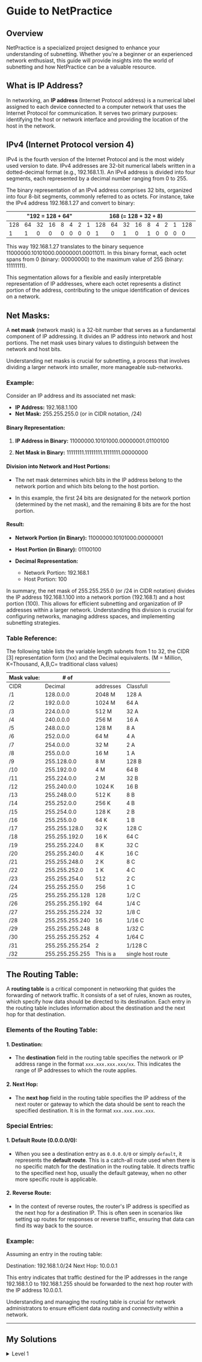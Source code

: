 # Guide to NetPractice

## Overview
NetPractice is a specialized project designed to enhance your understanding of subnetting. Whether you're a beginner or an experienced network enthusiast, this guide will provide insights into the world of subnetting and how NetPractice can be a valuable resource.

## What is IP Address?
In networking, an **IP address** (Internet Protocol address) is a numerical label assigned to each device connected to a computer network that uses the Internet Protocol for communication. It serves two primary purposes: identifying the host or network interface and providing the location of the host in the network.

## IPv4 (Internet Protocol version 4)
IPv4 is the fourth version of the Internet Protocol and is the most widely used version to date. IPv4 addresses are 32-bit numerical labels written in a dotted-decimal format (e.g., 192.168.1.1). An IPv4 address is divided into four segments, each represented by a decimal number ranging from 0 to 255.

The binary representation of an IPv4 address comprises 32 bits, organized into four 8-bit segments, commonly referred to as octets. For instance, take the IPv4 address 192.168.1.27 and convert to binary:

<table>
  <thead>
    <tr>
      <th colspan="8">"192 = 128 + 64"</th>
      <th colspan="8">168 (= 128 + 32 + 8)</th>
      <th colspan="8">1 (= 1)</th>
      <th colspan="8">27 (= 16 + 8 + 2 + 1)</th>
    </tr>
  </thead>
  <tbody>
    <tr>
      <td>128<br></td> <td>64</td> <td>32</td> <td>16</td> <td>8</td> <td>4</td> <td>2</td> <td>1</td>
      <td>128</td> <td>64</td> <td>32</td> <td>16</td> <td>8</td> <td>4</td> <td>2</td> <td>1</td>
      <td>128</td> <td>64</td> <td>32</td> <td>16</td> <td>8</td> <td>4</td> <td>2</td> <td>1</td>
      <td>128</td> <td>64</td> <td>32</td> <td>16</td> <td>8</td> <td>4</td> <td>2</td> <td>1</td>
   </tr>
    <tr>
      <td>1</td> <td>1</td> <td>0</td> <td>0</td> <td>0</td> <td>0</td> <td>0</td> <td>0</td>
      <td>1</td> <td>0</td> <td>1</td> <td>0</td> <td>1</td> <td>0</td> <td>0</td> <td>0</td>
      <td>0</td> <td>0</td> <td>0</td> <td>0</td> <td>0</td> <td>0</td> <td>0</td> <td>1</td>
      <td>0</td> <td>0</td> <td>0</td> <td>1</td><td>1</td> <td>0</td> <td>1</td> <td>1</td>
    </tr>
  </tbody>
</table>

This way 192.168.1.27 translates to the binary sequence 11000000.10101000.00000001.00011011. In this binary format, each octet spans from 0 (binary: 00000000) to the maximum value of 255 (binary: 11111111).

This segmentation allows for a flexible and easily interpretable representation of IP addresses, where each octet represents a distinct portion of the address, contributing to the unique identification of devices on a network.

## Net Masks:
A **net mask** (network mask) is a 32-bit number that serves as a fundamental component of IP addressing. It divides an IP address into network and host portions. The net mask uses binary values to distinguish between the network and host bits. 

Understanding net masks is crucial for subnetting, a process that involves dividing a larger network into smaller, more manageable sub-networks.

### Example:

Consider an IP address and its associated net mask:

- **IP Address:** 192.168.1.100
- **Net Mask:** 255.255.255.0 (or in CIDR notation, /24)

#### Binary Representation:

1. **IP Address in Binary:**
11000000.10101000.00000001.01100100

2. **Net Mask in Binary:**
11111111.11111111.11111111.00000000

#### Division into Network and Host Portions:

- The net mask determines which bits in the IP address belong to the network portion and which bits belong to the host portion.

- In this example, the first 24 bits are designated for the network portion (determined by the net mask), and the remaining 8 bits are for the host portion.

#### Result:

- **Network Portion (in Binary):**
11000000.10101000.00000001

- **Host Portion (in Binary):**
01100100

- **Decimal Representation:**
  - Network Portion: 192.168.1
  - Host Portion: 100

In summary, the net mask of 255.255.255.0 (or /24 in CIDR notation) divides the IP address 192.168.1.100 into a network portion (192.168.1) and a host portion (100). This allows for efficient subnetting and organization of IP addresses within a larger network. Understanding this division is crucial for configuring networks, managing address spaces, and implementing subnetting strategies.

### Table Reference:

The following table lists the variable length subnets from 1 to 32, the CIDR [3] representation form (/xx) and the Decimal equivalents. (M = Million, K=Thousand, A,B,C= traditional class values)

|   Mask value:   |           # of    |                   |            | 
|-----------------|-------------------|-------------------|------------|
|   CIDR          |   Decimal         |  addresses       |  Classfull  |
|   /1            |    128.0.0.0      |   2048 M          |   128 A    |
|   /2            |    192.0.0.0      |   1024 M          |    64 A    |
|   /3            |    224.0.0.0      |    512 M          |    32 A    |
|   /4            |    240.0.0.0      |    256 M          |    16 A    |
|   /5            |    248.0.0.0      |    128 M          |     8 A    |
|   /6            |    252.0.0.0      |     64 M          |     4 A    |
|   /7            |    254.0.0.0      |     32 M          |     2 A    |
|   /8            |    255.0.0.0      |     16 M          |     1 A    |
|   /9            |    255.128.0.0    |      8 M          |   128 B    |
|   /10           |    255.192.0.0    |      4 M          |    64 B    |
|   /11           |    255.224.0.0    |      2 M          |    32 B    |
|   /12           |    255.240.0.0    |   1024 K          |    16 B    |
|   /13           |    255.248.0.0    |    512 K          |     8 B    |
|   /14           |    255.252.0.0    |    256 K          |     4 B    |
|   /15           |    255.254.0.0    |    128 K          |     2 B    |
|   /16           |    255.255.0.0    |     64 K          |     1 B    |
|   /17           |    255.255.128.0  |     32 K          |   128 C    |
|   /18           |    255.255.192.0  |     16 K          |    64 C    |
|   /19           |    255.255.224.0  |      8 K          |    32 C    |
|   /20           |    255.255.240.0  |      4 K          |    16 C    |
|   /21           |    255.255.248.0  |      2 K          |     8 C    |
|   /22           |    255.255.252.0  |      1 K          |     4 C    |
|   /23           |    255.255.254.0  |    512            |     2 C    |
|   /24           |    255.255.255.0  |    256            |     1 C    |
|   /25           |    255.255.255.128|    128            |   1/2 C    |
|   /26           |    255.255.255.192|     64            |   1/4 C    |
|   /27           |    255.255.255.224|     32            |   1/8 C    |
|   /28           |    255.255.255.240|     16            |  1/16 C    |
|   /29           |    255.255.255.248|      8            |  1/32 C    |
|   /30           |    255.255.255.252|      4            |  1/64 C    |
|   /31           |    255.255.255.254|      2            | 1/128 C    |
|   /32           |    255.255.255.255|   This is a       | single host route |

## The Routing Table:
A **routing table** is a critical component in networking that guides the forwarding of network traffic. It consists of a set of rules, known as routes, which specify how data should be directed to its destination. Each entry in the routing table includes information about the destination and the next hop for that destination.

### Elements of the Routing Table:

#### 1. Destination:

- The **destination** field in the routing table specifies the network or IP address range in the format `xxx.xxx.xxx.xxx/xx`. This indicates the range of IP addresses to which the route applies.

#### 2. Next Hop:

- The **next hop** field in the routing table specifies the IP address of the next router or gateway to which the data should be sent to reach the specified destination. It is in the format `xxx.xxx.xxx.xxx`.

### Special Entries:

#### 1. Default Route (0.0.0.0/0):

- When you see a destination entry as `0.0.0.0/0` or simply `default`, it represents the **default route**. This is a catch-all route used when there is no specific match for the destination in the routing table. It directs traffic to the specified next hop, usually the default gateway, when no other more specific route is applicable.

#### 2. Reverse Route:

- In the context of reverse routes, the router's IP address is specified as the next hop for a destination IP. This is often seen in scenarios like setting up routes for responses or reverse traffic, ensuring that data can find its way back to the source.

### Example:

Assuming an entry in the routing table:

Destination: 192.168.1.0/24
Next Hop: 10.0.0.1

This entry indicates that traffic destined for the IP addresses in the range 192.168.1.0 to 192.168.1.255 should be forwarded to the next hop router with the IP address 10.0.0.1.

Understanding and managing the routing table is crucial for network administrators to ensure efficient data routing and connectivity within a network.

---
## My Solutions

<details>
  <summary>Level 1</summary>
 <br>
  <img src="https://github.com/MicchelFAB/42Porto-lvl_4_netpractice/blob/master/img/001.png?raw=true" alt="level1">  
  <br>